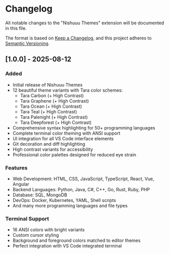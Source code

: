 # Changelog

All notable changes to the "Nishuuu Themes" extension will be documented in this file.

The format is based on [Keep a Changelog](https://keepachangelog.com/en/1.0.0/),
and this project adheres to [Semantic Versioning](https://semver.org/spec/v2.0.0.html).

## [1.0.0] - 2025-08-12

### Added
- Initial release of Nishuuu Themes
- 12 beautiful theme variants with Tara color schemes:
  - Tara Carbon (+ High Contrast)
  - Tara Graphene (+ High Contrast)
  - Tara Ocean (+ High Contrast)
  - Tara Teal (+ High Contrast)
  - Tara Palenight (+ High Contrast)
  - Tara Deepforest (+ High Contrast)
- Comprehensive syntax highlighting for 50+ programming languages
- Complete terminal color theming with ANSI support
- UI integration for all VS Code interface elements
- Git decoration and diff highlighting
- High contrast variants for accessibility
- Professional color palettes designed for reduced eye strain

### Features
- Web Development: HTML, CSS, JavaScript, TypeScript, React, Vue, Angular
- Backend Languages: Python, Java, C#, C++, Go, Rust, Ruby, PHP
- Database: SQL, MongoDB
- DevOps: Docker, Kubernetes, YAML, Shell scripts
- And many more programming languages and file types

### Terminal Support
- 16 ANSI colors with bright variants
- Custom cursor styling
- Background and foreground colors matched to editor themes
- Perfect integration with VS Code integrated terminal
